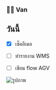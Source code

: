 ### 🧑‍💻 Van


## วันนี้
- [x] เช็คอีเมล
- [ ] ทำรายงาน WMS
- [ ] เขียน flow AGV


![รูปภาพ](https://picsum.photos/200)
